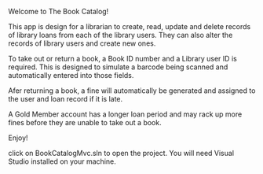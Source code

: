 Welcome to The Book Catalog!

This app is design for a librarian to create, read, update and delete records of library loans from each of the library users.
They can also alter the records of library users and create new ones. 

To take out or return a book, a Book ID number and a Library user ID is required. This is designed to simulate a barcode being scanned and
automatically entered into those fields. 

Afer returning a book, a fine will automatically be generated and assigned to the user and loan record if it is late.

A Gold Member account has a longer loan period and may rack up more fines before they are unable to take out a book.

Enjoy!

click on BookCatalogMvc.sln to open the project. You will need Visual Studio installed on your machine.
